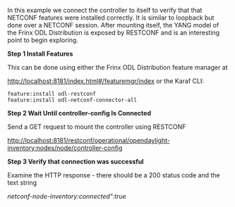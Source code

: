 In this example we connect the controller to itself to verify that that NETCONF features were installed correctly. It is similar to loopback but done over a NETCONF session. After mounting itself, the YANG model of the Frinx ODL Distribution is exposed by RESTCONF and is an interesting point to begin exploring.

**Step 1 Install Features**

This can be done using either the Frinx ODL Distribution feature manager at

<http://localhost:8181/index.html#/featuremgr/index> or the Karaf CLI:

    feature:install odl-restconf 
    feature:install odl-netconf-connector-all
    

**Step 2 Wait Until controller-config Is Connected**

Send a GET request to mount the controller using RESTCONF

<http://localhost:8181/restconf/operational/opendaylight-inventory:nodes/node/controller-config>

**Step 3 Verify that connection was successful**

Examine the HTTP response - there should be a 200 status code and the text string

*netconf-node-inventory:connected":true*
